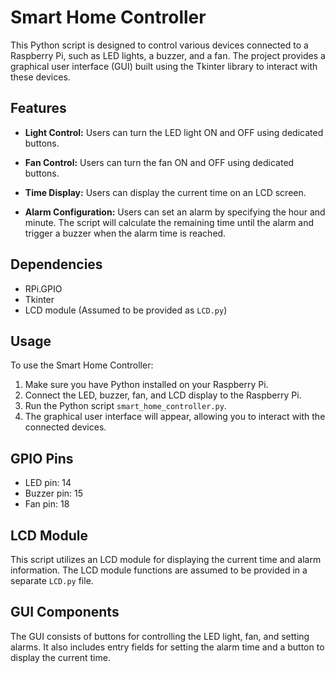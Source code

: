 # Smart Home Controller

This Python script is designed to control various devices connected to a Raspberry Pi, such as LED lights, a buzzer, and a fan. The project provides a graphical user interface (GUI) built using the Tkinter library to interact with these devices.

## Features

- **Light Control:** Users can turn the LED light ON and OFF using dedicated buttons.

- **Fan Control:** Users can turn the fan ON and OFF using dedicated buttons.

- **Time Display:** Users can display the current time on an LCD screen.

- **Alarm Configuration:** Users can set an alarm by specifying the hour and minute. The script will calculate the remaining time until the alarm and trigger a buzzer when the alarm time is reached.

## Dependencies

- RPi.GPIO
- Tkinter
- LCD module (Assumed to be provided as `LCD.py`)

## Usage

To use the Smart Home Controller:

1. Make sure you have Python installed on your Raspberry Pi.
2. Connect the LED, buzzer, fan, and LCD display to the Raspberry Pi.
3. Run the Python script `smart_home_controller.py`.
4. The graphical user interface will appear, allowing you to interact with the connected devices.

## GPIO Pins

- LED pin: 14
- Buzzer pin: 15
- Fan pin: 18

## LCD Module

This script utilizes an LCD module for displaying the current time and alarm information. The LCD module functions are assumed to be provided in a separate `LCD.py` file.

## GUI Components

The GUI consists of buttons for controlling the LED light, fan, and setting alarms. It also includes entry fields for setting the alarm time and a button to display the current time.
